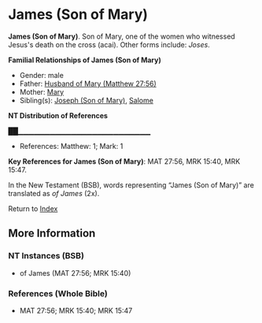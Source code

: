 # James (Son of Mary)
**James (Son of Mary)**. 
Son of Mary, one of the women who witnessed Jesus's death on the cross (acai). 
Other forms include: 
*Joses*. 




**Familial Relationships of James (Son of Mary)**


* Gender: male
* Father: [Husband of Mary (Matthew 27:56)](HusbandOfMary.2.md)
* Mother: [Mary](Mary.2.md)
* Sibling(s): [Joseph (Son of Mary)](Joseph.5.md), [Salome](Salome.md)


**NT Distribution of References**

██▁▁▁▁▁▁▁▁▁▁▁▁▁▁▁▁▁▁▁▁▁▁▁▁▁
* References: Matthew: 1; Mark: 1



**Key References for James (Son of Mary)**: 
MAT 27:56, MRK 15:40, MRK 15:47. 




In the New Testament (BSB), words representing “James (Son of Mary)” are translated as 
*of James* (2x). 


Return to [Index](00-Index.md)

## More Information

### NT Instances (BSB)

* of James (MAT 27:56; MRK 15:40)



### References (Whole Bible)

* MAT 27:56; MRK 15:40; MRK 15:47



